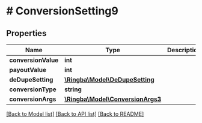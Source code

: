 # # ConversionSetting9

## Properties

Name | Type | Description | Notes
------------ | ------------- | ------------- | -------------
**conversionValue** | **int** |  |
**payoutValue** | **int** |  |
**deDupeSetting** | [**\Ringba\Model\DeDupeSetting**](DeDupeSetting.md) |  | [optional]
**conversionType** | **string** |  |
**conversionArgs** | [**\Ringba\Model\ConversionArgs3**](ConversionArgs3.md) |  | [optional]

[[Back to Model list]](../../README.md#models) [[Back to API list]](../../README.md#endpoints) [[Back to README]](../../README.md)
